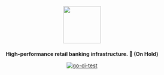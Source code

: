 <div style="margin-top:80px; margin-bottom: 20px;">
<a>
  <p align="center">
   <img height=100 src="https://ik.imagekit.io/drs/HyperBank/hyperbank_icon_8LBl3ELNy.png" />
  </p>
</a>
</div>
<p align="center">
  <strong>
    High-performance retail banking infrastructure. 🚀 (On Hold)
</strong>
</p>

<div align="center">

[![go-ci-test](https://github.com/russelshane/hyperbank/actions/workflows/tests.yml/badge.svg)](https://github.com/russelshane/hyperbank/actions/workflows/tests.yml)

</div>
